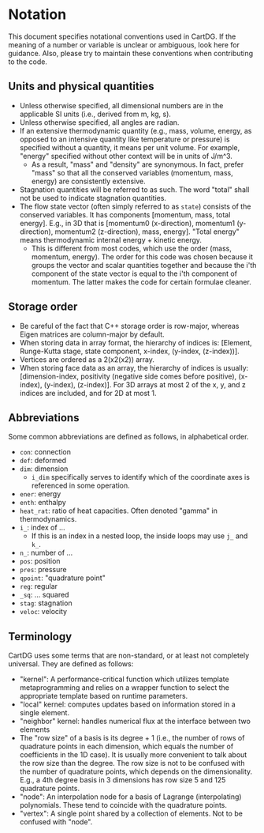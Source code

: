 # Notation
This document specifies notational conventions used in CartDG. If the meaning
of a number or variable is unclear or ambiguous, look here for guidance. Also, please
try to maintain these conventions when contributing to the code.

## Units and physical quantities
* Unless otherwise specified, all dimensional numbers are in the applicable SI units
  (i.e., derived from m, kg, s).
* Unless otherwise specified, all angles are radian.
* If an extensive thermodynamic quantity (e.g., mass, volume, energy, as opposed to an
  intensive quantity like temperature or pressure) is specified without a quantity, it
  means per unit volume. For example, "energy" specified without other context will be
  in units of J/m^3.
  * As a result, "mass" and "density" are synonymous. In fact, prefer "mass" so that
    all the conserved variables (momentum, mass, energy) are consistently extensive.
* Stagnation quantities will be referred to as such. The word "total" shall not be
  used to indicate stagnation quantities.
* The flow state vector (often simply referred to as `state`) consists of the
  conserved variables.
  It has components [momentum, mass, total energy]. E.g., in 3D that is
  [momentum0 (x-direction), momentum1 (y-direction), momentum2 (z-direction), mass, energy].
  "Total energy" means thermodynamic internal energy + kinetic energy.
  * This is different from most codes, which use the order (mass, momentum, energy). The
    order for this code was chosen because it groups the vector and scalar quantities
    together and because the i'th component of the state vector is equal to the i'th
    component of momentum. The latter makes the code for certain formulae cleaner.

## Storage order
* Be careful of the fact that C++ storage order is row-major, whereas Eigen matrices
  are column-major by default.
* When storing data in array format, the hierarchy of indices is:
  [Element, Runge-Kutta stage, state component, x-index, (y-index, (z-index))].
* Vertices are ordered as a 2(x2(x2)) array.
* When storing face data as an array, the hierarchy of indices is usually:
  [dimension-index, positivity (negative side comes before positive), (x-index), (y-index), (z-index)].
  For 3D arrays at most 2 of the x, y, and z indices are included, and for 2D at most 1.

## Abbreviations
Some common abbreviations are defined as follows, in alphabetical order.
* `con`: connection
* `def`: deformed
* `dim`: dimension
  * `i_dim` specifically serves to identify which of the coordinate axes is referenced
    in some operation.
* `ener`: energy
* `enth`: enthalpy
* `heat_rat`: ratio of heat capacities. Often denoted "gamma" in thermodynamics.
* `i_`: index of ...
  * If this is an index in a nested loop, the inside loops may use `j_` and `k_`.
* `n_`: number of ...
* `pos`: position
* `pres`: pressure
* `qpoint`: "quadrature point"
* `reg`: regular
* `_sq`: ... squared
* `stag`: stagnation
* `veloc`: velocity

## Terminology
CartDG uses some terms that are non-standard, or at least not completely universal.
They are defined as follows:
* "kernel": A performance-critical function which utilizes template metaprogramming
  and relies on a wrapper function to select the appropriate template based on runtime
  parameters.
* "local" kernel: computes updates based on information stored in a single element.
* "neighbor" kernel: handles numerical flux at the interface
  between two elements
* The "row size" of a basis is its degree + 1 (i.e., the number of rows of quadrature
  points in each dimension, which equals the number of coefficients in the 1D case).
  It is usually more convenient to talk about the row size than the degree. The row
  size is not to be confused with the number of quadrature points, which depends on
  the dimensionality. E.g., a 4th degree basis in 3 dimensions has row size 5 and 125
  quadrature points.
* "node": An interpolation node for a basis of Lagrange (interpolating) polynomials.
  These tend to coincide with the quadrature points.
* "vertex": A single point shared by a collection of elements. Not to be confused
  with "node".
